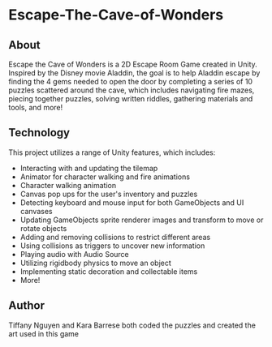 # Escape-The-Cave-of-Wonders

## About
Escape the Cave of Wonders is a 2D Escape Room Game created in Unity. Inspired by the Disney movie Aladdin, the goal is to help Aladdin escape by finding the 4 gems needed to open the door by completing a series of 10 puzzles scattered around the cave, which includes navigating fire mazes, piecing together puzzles, solving written riddles, gathering materials and tools, and more!

## Technology
This project utilizes a range of Unity features, which includes:
- Interacting with and updating the tilemap
- Animator for character walking and fire animations
- Character walking animation
- Canvas pop ups for the user's inventory and puzzles
- Detecting keyboard and mouse input for both GameObjects and UI canvases
- Updating GameObjects sprite renderer images and transform to move or rotate objects
- Adding and removing collisions to restrict different areas
- Using collisions as triggers to uncover new information
- Playing audio with Audio Source
- Utilizing rigidbody physics to move an object
- Implementing static decoration and collectable items
- More!

## Author
Tiffany Nguyen and Kara Barrese both coded the puzzles and created the art used in this game
